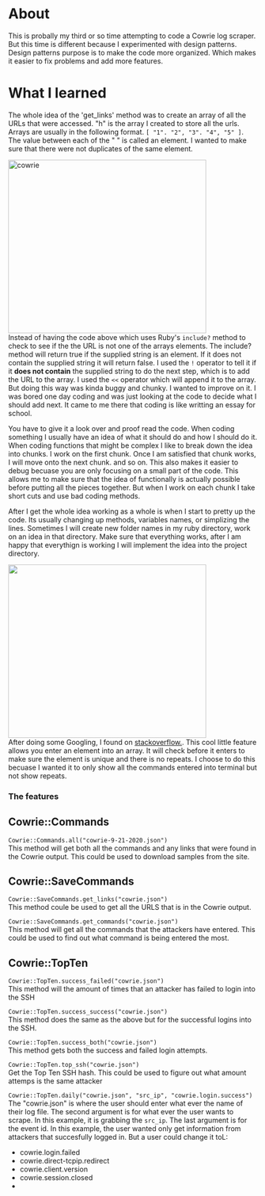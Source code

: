 # About

This is probally my third or so time attempting to code a Cowrie log scraper. But this time is different because I experimented with design patterns.
Design patterns purpose is to make the code more organized. Which makes it easier to fix problems and add more features.

# What I learned
The whole idea of the 'get_links' method was to create an array of all the URLs that were accessed. "h" is the array I created to store all the urls. 
Arrays are usually in the following format. ```[ "1". "2", "3". "4", "5" ]```. The value between each of the " " is called an element. 
I wanted to make sure that there were not duplicates of the same element. 

<img src="https://i.imgur.com/cC6BbkJ.png" alt="cowrie" width="400" height="350"><br>
Instead of having the code above which uses Ruby's ```include?``` method to check to see if the the URL is not one of the arrays elements. The include? method will return true if the supplied string is an element. If it does not contain the supplied string it will return false. I used the ```!``` operator to tell it if it <b>does not contain</b> the supplied string to do the next step, which is to add the URL to the array. I used the ```<<``` operator which will append it to the array.  But doing this way was kinda buggy and chunky. I wanted to improve on it. I was bored one day coding and was just looking at the code to decide what I should add next. It came to me there
that coding is like writting an essay for school.<br>





You have to give it a look over and proof read the code. When coding something I usually have an idea of what it should do and how I should do it. When coding functions that might be complex I like to break down the idea into chunks.  I work on the first chunk.
Once I am satisfied  that chunk works, I will move onto the next chunk. and so on. This also makes it easier to debug becuase you are only focusing on a small part of the code. This allows me to make sure that the idea of functionally is actually possible before putting all the pieces together.  But when I work on each chunk I take short cuts and use bad coding methods.<br>

After I get the whole idea working as a whole is when I start to pretty up the code. Its usually changing up methods, variables names, or simplizing the lines.  Sometimes I will create new folder names in my ruby directory, work on an idea in that directory. Make sure that everything works, after I am happy that everythign is working I will implement the idea into the project directory. <br>

<img src="https://i.imgur.com/L3lAL1v.png" width="400" height="350"><br>
After doing some Googling, I found on <a href="https://stackoverflow.com/questions/14004325/add-element-to-an-array-if-its-not-there-already">stackoverflow.</a>. This cool little feature allows you enter an element into an array. It will check before it enters to make sure the element is unique and there is no repeats. I choose to do this becuase I wanted it to only show all the commands entered into terminal but not show repeats. 


### The features

## Cowrie::Commands
```Cowrie::Commands.all("cowrie-9-21-2020.json")```<br>
This method will get both all the commands and any links that were found in the Cowrie output. This could be used to download samples from the site.


## Cowrie::SaveCommands
```Cowrie::SaveCommands.get_links("cowrie.json") ```<br>
This method coule be used to get all the URLS that is in the Cowrie output.

```Cowrie::SaveCommands.get_commands("cowrie.json")```<br>
This method will get all the commands that the attackers have entered. This could be used to find out what command is being entered the most. 

## Cowrie::TopTen
```Cowrie::TopTen.success_failed("cowrie.json")```<br>
This method will the amount of times that an attacker has failed to login into the SSH 

```Cowrie::TopTen.success_success("cowrie.json")```<br>
This method does the same as the above but for the successful logins into the SSH.

```Cowrie::TopTen.success_both("cowrie.json")```<br>
This method gets both the success and failed login attempts.

```Cowrie::TopTen.top_ssh("cowrie.json")```<br>
Get the Top Ten SSH hash. This could be used to figure out what amount attemps is the same attacker

```Cowrie::TopTen.daily("cowrie.json", "src_ip", "cowrie.login.success")```<br>
The "cowrie.json" is where the user should enter what ever the name of their log file. The second argument is for what ever the user wants to scrape. In this example, it is grabbing the ```src_ip```. The last argument is for the event id. In this example, the user wanted only get information from attackers that succesfully logged in. But a user could change it toL:
- cowrie.login.failed
- cowrie.direct-tcpip.redirect
- cowrie.client.version
- cowrie.session.closed
- 

